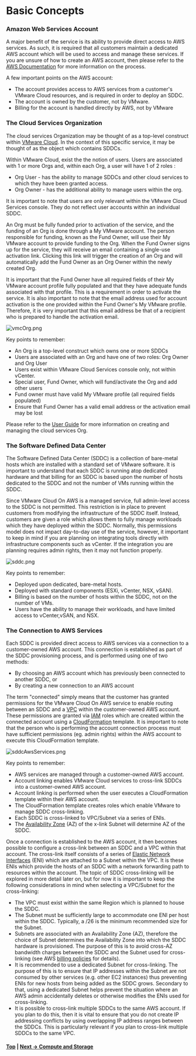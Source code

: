 # Basic Concepts

### Amazon Web Services Account

A major benefit of the service is its ability to provide direct access to AWS services. As such, it is required that all customers maintain a dedicated AWS account which will be used to access and manage these services.  If you are unsure of how to create an AWS account, then please refer to the [AWS Documentation](https://aws.amazon.com/premiumsupport/knowledge-center/create-and-activate-aws-account/) for more information on the process.

A few important points on the AWS account:

* The account provides access to AWS services from a customer's VMware Cloud resources, and is required in order to deploy an SDDC.
* The account is owned by the customer, not by VMware.
* Billing for the account is handled directly by AWS, not by VMware

    
    
### The Cloud Services Organization

The cloud services Organization may be thought of as a top-level construct within [VMware Cloud](https://cloud.vmware.com). In the context of this specific service, it may be thought of as the object which contains SDDCs.

Within VMware Cloud, exist the the notion of users. Users are associated with 1 or more Orgs and, within each Org, a user will have 1 of 2 roles :

* Org User - has the ability to manage SDDCs and other cloud services to which they have been granted access.
* Org Owner - has the additional ability to manage users within the org.

It is important to note that users are only relevant within the VMware Cloud Services console. They do not reflect user accounts within an individual SDDC.

An Org must be fully funded prior to activation of the service, and the funding of an Org is done through a My VMware account. The person responsible for funding, known as the Fund Owner, will use their My VMware account to provide funding to the Org. When the Fund Owner signs up for the service, they will receive an email containing a single-use activation link. Clicking this link will trigger the creation of an Org and will automatically add the Fund Owner as an Org Owner within the newly created Org.

It is important that the Fund Owner have all required fields of their My VMware account profile fully populated and that they have adequate funds associated with that profile. This is a requirement in order to activate the service.  It is also important to note that the email address used for account activation is the one provided within the Fund Owner's My VMware profile. Therefore, it is very important that this email address be that of a recipient who is prepared to handle the activation email.

![vmcOrg.png](./illustrations/vmcOrg.png "VMC Org")

Key points to remember:
* An Org is a top-level construct which owns one or more SDDCs
* Users are associated with an Org and have one of two roles: Org Owner and Org User
* Users exist within VMware Cloud Services console only, not within vCenter.
* Special user, Fund Owner, which will fund/activate the Org and add other users
* Fund owner must have valid My VMware profile (all required fields populated)
* Ensure that Fund Owner has a valid email address or the activation email may be lost

Please refer to the [User Guide](https://docs.vmware.com/en/VMware-Cloud-on-AWS/services/com.vmware.vmc-aws.getting-started/GUID-3D741363-F66A-4CF9-80EA-AA2866D1834E.html) for more information on creating and managing the cloud services Org.


### The Software Defined Data Center

The Software Defined Data Center (SDDC) is a collection of bare-metal hosts which are installed with a standard set of VMware software. It is important to understand that each SDDC is running atop dedicated hardware and that billing for an SDDC is based upon the number of hosts dedicated to the SDDC and not the number of VMs running within the SDDC.

Since VMware Cloud On AWS is a managed service, full admin-level access to the SDDC is not permitted. This restriction is in place to prevent customers from modifying the infrastructure of the SDDC itself.  Instead, customers are given a role which allows them to fully manage workloads which they have deployed within the SDDC. Normally, this permissions model does not impact day-to-day use of the service, however, it important to keep in mind if you are planning on integrating tools directly with infrastructure components such as vCenter. If the integration you are planning requires admin rights, then it may not function properly.


![sddc.png](./illustrations/sddc.png "SDDC")

Key points to remember:
* Deployed upon dedicated, bare-metal hosts.
* Deployed with standard components (ESXi, vCenter, NSX, vSAN).
* Billing is based on the number of hosts within the SDDC, not on the number of VMs.
* Users have the ability to manage their workloads, and have limited access to vCenter,vSAN, and NSX.


### The Connection to AWS Services

Each SDDC is provided direct access to AWS services via a connection to a customer-owned AWS account. This connection is established as part of the SDDC provisioning process, and is performed using one of two methods:

* By choosing an AWS account which has previously been connected to another SDDC, or
* By creating a new connection to an AWS account

The term "connected" simply means that the customer has granted permissions for the VMware Cloud On AWS service to enable routing between an SDDC and a [VPC](https://docs.aws.amazon.com/AmazonVPC/latest/UserGuide/VPC_Subnets.html) within the customer-owned AWS account. These permissions are granted via [IAM](https://aws.amazon.com/iam/) roles which are created within the connected account using a [CloudFormation](https://aws.amazon.com/cloudformation/) template. It is important to note that the person who is performing the account connection process must have sufficient permissions (eg. admin rights) within the AWS account to execute this CloudFormation template.


![sddcAwsServices.png](./illustrations/sddcAwsServices.png "Connecting to AWS Services")

Key points to remember:
* AWS services are managed through a customer-owned AWS account.
* Account linking enables VMware Cloud services to cross-link SDDCs into a customer-owned AWS account.
* Account linking is performed when the user executes a CloudFormation template within their AWS account.
* The CloudFormation template creates roles which enable VMware to manage SDDC cross-linking.
* Each SDDC is cross-linked to VPC/Subnet via a series of ENIs.
* The [Availability Zone](https://docs.aws.amazon.com/AWSEC2/latest/UserGuide/using-regions-availability-zones.html) (AZ) of the x-link Subnet will determine AZ of the SDDC.


Once a connection is established to the AWS account, it then becomes possible to configure a cross-link between an SDDC and a VPC within that account. The cross-link itself consists of a series of [Elastic Network Interfaces](https://docs.aws.amazon.com/AWSEC2/latest/UserGuide/using-eni.html) (ENI) which are attached to a Subnet within the VPC. It is these ENIs which provide the hosts of an SDDC with a network forwarding path to resources within the account. The topic of SDDC cross-linking will be explored in more detail later on, but for now it is important to keep the following considerations in mind when selecting a VPC/Subnet for the cross-linking:

* The VPC must exist within the same Region which is planned to house the SDDC.
* The Subnet must be sufficiently large to accommodate one ENI per host within the SDDC. Typically, a /26 is the minimum recommended size for the Subnet.
* Subnets are associated with an Availability Zone (AZ), therefore the choice of Subnet determines the Availability Zone into which the SDDC hardware is provisioned. The purpose of this is to avoid cross-AZ bandwidth charges between the SDDC and the Subnet used for cross-linking (see AWS [billing policies](https://aws.amazon.com/govcloud-us/pricing/data-transfer/) for details).
* It is recommended to use a dedicated Subnet for cross-linking. The purpose of this is to ensure that IP addresses within the Subnet are not consumed by other services (e.g. other EC2 instances) thus preventing ENIs for new hosts from being added as the SDDC grows. Secondary to that, using a dedicated Subnet helps prevent the situation where an AWS admin accidentally deletes or otherwise modifies the ENIs used for cross-linking.
* It is possible to cross-link multiple SDDCs to the same AWS account. If you plan to do this, then it is vital to ensure that you do not create IP addressing conflicts by using overlapping IP address ranges between the SDDCs. This is particularly relevant if you plan to cross-link multiple SDDCs to the same VPC.


#### [Top](./README.md) | [Next -> Compute and Storage](./02_computeAndStorage.md)
